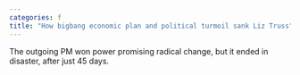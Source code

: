 ```yaml
---
categories: f
title: "How bigbang economic plan and political turmoil sank Liz Truss"
---
```

The outgoing PM won power promising radical change, but it ended in disaster, after just 45 days.
